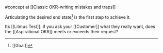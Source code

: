 #concept at [[Classic OKR-writing mistakes and traps]]

Articulating the desired end state[^1] is the first step to achieve it.

Its [[Litmus Test]]: if you ask your [[Customer]] what they really want, does the [[Aspirational OKR]] meets or exceeds their request?

[^1]: [[Goal]]
